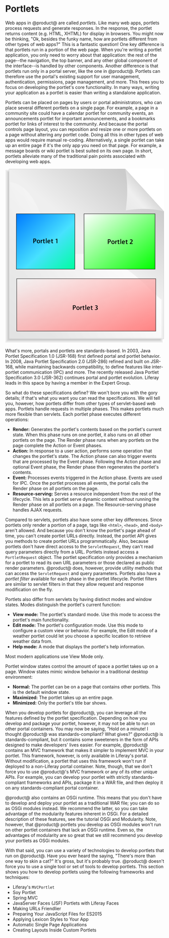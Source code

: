 # Portlets [](id=portlets)

Web apps in @product@ are called *portlets*. Like many web apps, portlets
process requests and generate responses. In the response, the portlet returns
content (e.g. HTML, XHTML) for display in browsers. You might now be thinking,
"Ok, besides the funky name, how are portlets different from other types of web
apps?" This is a fantastic question! One key difference is that portlets run in
a portion of the web page. When you're writing a portlet application, you only
need to worry about that application: the rest of the page--the navigation, the 
top banner, and any other global component of the interface--is handled by other 
components. Another difference is that portlets run only in a portal server, 
like the one in @product@. Portlets can therefore use the portal's existing 
support for user management, authentication, permissions, page management, and 
more. This frees you to focus on developing the portlet's core functionality. In 
many ways, writing your application as a portlet is easier than writing a 
standalone application. 

Portlets can be placed on pages by users or portal administrators, who can place 
several different portlets on a single page. For example, a page in a community 
site could have a calendar portlet for community events, an announcements 
portlet for important announcements, and a bookmarks portlet for links of 
interest to the community. And because the portal controls page layout, you can 
reposition and resize one or more portlets on a page without altering any 
portlet code. Doing all this in other types of web apps would require manual 
re-coding. Alternatively, a single portlet can take up an entire page if it's 
the only app you need on that page. For example, a message boards or wiki 
portlet is best suited on its own page. In short, portlets alleviate many of the 
traditional pain points associated with developing web apps. 

![Figure 1: You can place multiple portlets on a single page.](../../images/portlet-applications.png)

What's more, portals and portlets are standards-based. In 2003, Java Portlet 
Specification 1.0 (JSR-168) first defined portal and portlet behavior. In 2008, 
Java Portlet Specification 2.0 (JSR-286) refined and built on JSR-168, while 
maintaining backwards compatibility, to define features like inter-portlet 
communication (IPC) and more. The recently released Java Portlet Specification 
3.0 (JSR-362) continues portal and portlet evolution. Liferay leads in this 
space by having a member in the Expert Group. 

So what do these specifications define? We won't bore you with the gory details; 
if that's what you want you can read the specifications. We will tell you, 
however, how portlets differ from other types of servlet-based web apps. 
Portlets handle requests in multiple phases. This makes portlets much more 
flexible than servlets. Each portlet phase executes different operations: 

- **Render:** Generates the portlet's contents based on the portlet's current 
  state. When this phase runs on one portlet, it also runs on all other portlets 
  on the page. The Render phase runs when any portlets on the page complete the 
  Action or Event phases. 
- **Action:** In response to a user action, performs some operation that changes 
  the portlet's state. The Action phase can also trigger events that are 
  processed by the Event phase. Following the Action phase and optional Event 
  phase, the Render phase then regenerates the portlet's contents. 
- **Event:** Processes events triggered in the Action phase. Events are used for 
  IPC. Once the portlet processes all events, the portal calls the Render phase 
  on all portlets on the page. 
- **Resource-serving:** Serves a resource independent from the rest of the 
  lifecycle. This lets a portlet serve dynamic content without running the 
  Render phase on all portlets on a page. The Resource-serving phase handles 
  AJAX requests. 

Compared to servlets, portlets also have some other key differences. Since
portlets only render a portion of a page, tags like `<html>`, `<head>`, and 
`<body>` aren't allowed. And because you don't know the portlet's page ahead of 
time, you can't create portlet URLs directly. Instead, the portlet API gives you 
methods to create portlet URLs programmatically. Also, because portlets don't 
have direct access to the `ServletRequest`, they can't read query parameters 
directly from a URL. Portlets instead access a `PortletRequest` object. The 
portlet specification only provides a mechanism for a portlet to read its own 
URL parameters or those declared as public render parameters. @product@ does, 
however, provide utility methods that can access the `ServletRequest` and query 
parameters. Portlets also have a *portlet filter* available for each phase in 
the portlet lifecycle. Portlet filters are similar to servlet filters in that 
they allow request and response modification on the fly. 

Portlets also differ from servlets by having distinct modes and window states.
Modes distinguish the portlet's current function: 

- **View mode:** The portlet's standard mode. Use this mode to access the 
  portlet's main functionality. 
- **Edit mode:** The portlet's configuration mode. Use this mode to configure a 
  custom view or behavior. For example, the Edit mode of a weather portlet could 
  let you choose a specific location to retrieve weather data from. 
- **Help mode:** A mode that displays the portlet's help information. 

Most modern applications use View Mode only. 

Portlet window states control the amount of space a portlet takes up on a page. 
Window states mimic window behavior in a traditional desktop environment: 

- **Normal:** The portlet can be on a page that contains other portlets. This is 
  the default window state. 
- **Maximized:** The portlet takes up an entire page. 
- **Minimized:** Only the portlet's title bar shows. 

When you develop portlets for @product@, you can leverage all the features
defined by the portlet specification. Depending on how you develop and package
your portlet, however, it may not be able to run on other portal containers. You
may now be saying, "Hold on a minute! I thought @product@ was
standards-compliant? What gives?" @product@ is standards-compliant, but it
contains some sweeteners in the form of APIs designed to make developers' lives
easier. For example, @product@ contains an MVC framework that makes it simpler
to implement MVC in your portlet. This framework, however, is only available in
Liferay's portal. Without modification, a portlet that uses this framework won't
run if deployed to a non-Liferay portal container. Note, though, that we don't
force you to use @product@'s MVC framework or any of its other unique APIs. For
example, you can develop your portlet with strictly standards-compliant
frameworks and APIs, package it in a WAR file, and then deploy it on any
standards-compliant portal container. 

@product@ also contains an OSGi runtime. This means that you don't have to
develop and deploy your portlet as a traditional WAR file; you can do so as OSGi
modules instead. We recommend the latter, so you can take advantage of the
modularity features inherent in OSGi. For a detailed description of these
features, see the tutorial OSGi and Modularity. Note, however, that @product@
portlets you develop as OSGi modules won't run on other portlet containers that
lack an OSGi runtime. Even so, the advantages of modularity are so great that we
still recommend you develop your portlets as OSGi modules. 

With that said, you can use a variety of technologies to develop portlets that
run on @product@. Have you ever heard the saying, "There's more than one way to
skin a cat?" It's gross, but it's probably true. @product@ doesn't force you to
use a single tool or set of tools to develop portlets. This section shows you
how to develop portlets using the following frameworks and techniques: 

- Liferay's `MVCPortlet`
- Soy Portlet
- Spring MVC
- JavaServer Faces (JSF) Portlets with Liferay Faces
- Making URLs Friendlier
- Preparing Your JavaScript Files for ES2015
- Applying Lexicon Styles to Your App
- Automatic Single Page Applications
- Creating Layouts Inside Custom Portlets

<!-- old list
-  Liferay's `MVCPortlet`
-  Soy Portlet
-  Spring MVC
-  JavaServer Faces
-  Alloy Portlet
-  Full Page Applications
-  Automatic Single Page Applications
-  Configuring Friendly URLS
-  Application Display Templates
-  Portlet Providers
-->
